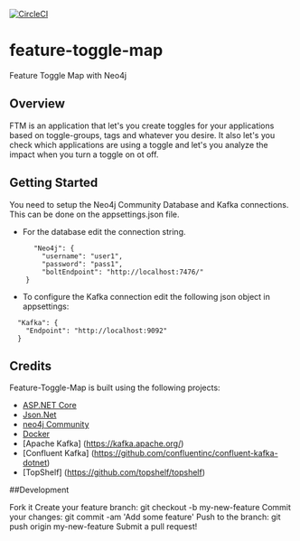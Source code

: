 [![CircleCI](https://circleci.com/gh/pedromsmoreira/feature-toggle-map/tree/master.svg?style=svg&circle-token=5dc31e02b7463a26dad858e031a207a2967d5983)](https://circleci.com/gh/pedromsmoreira/feature-toggle-map/tree/master)

# feature-toggle-map
Feature Toggle Map with Neo4j

## Overview

FTM is an application that let's you create toggles for your applications based on toggle-groups, tags and whatever you desire.
It also let's you check which applications are using a toggle and let's you analyze the impact when you turn a toggle on ot off.

## Getting Started

You need to setup the Neo4j Community Database and Kafka connections. This can be done on the appsettings.json file.
 - For the database edit the connection string. 

```
      "Neo4j": {
		"username": "user1",
		"password": "pass1",
		"boltEndpoint": "http://localhost:7476/"
	}
```

 - To configure the Kafka connection edit the following json object in appsettings:

```
  "Kafka": {
    "Endpoint": "http://localhost:9092" 
  } 
```

## Credits

Feature-Toggle-Map is built using the following projects:

- [ASP.NET Core](https://github.com/aspnet/Home)
- [Json.Net](http://james.newtonking.com/json)
- [neo4j Community](https://neo4j.com/)
- [Docker](https://www.docker.com/)
- [Apache Kafka] (https://kafka.apache.org/)
- [Confluent Kafka] (https://github.com/confluentinc/confluent-kafka-dotnet)
- [TopShelf] (https://github.com/topshelf/topshelf)

##Development

Fork it
Create your feature branch: git checkout -b my-new-feature
Commit your changes: git commit -am 'Add some feature'
Push to the branch: git push origin my-new-feature
Submit a pull request!